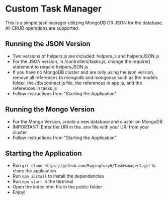# Custom Task Manager

This is a simple task manager utilizing MongoDB OR JSON for the database. All CRUD operations are supported.

## Running the JSON Version

- Two versions of helpers.js are included: helpers.js and helpersJSON.js
- For the JSON version, in /controllers/tasks.js, change the require() statement to require helpersJSON.js
- If you have no MongoDB cluster and are only using the json version, remove all references to mongodb and mongoose such as the models folder, the /db/connect.js file, the references in app.js, and the references in tasks.js
- Follow instructions from "Starting the Application"

## Running the Mongo Version

- For the Mongo Version, create a new database and cluster on MongoDB
- IMPORTANT: Enter the URI in the .env file with your URI from your cluster
- Follow instructions from "Starting the Application"

## Starting the Application

- Run `git clone https://github.com/Ragingfury6/TaskManager1.git` to clone the application
- Run `npm install` to install the dependencies
- Run `npm start` in the terminal
- Open the index.html file in the public folder
- Enjoy!
